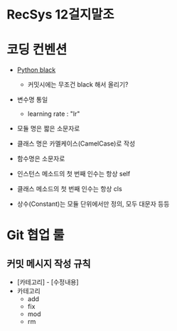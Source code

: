 # RecSys 12걸지말조

# 코딩 컨벤션
- [Python black](https://velog.io/@gyuseok-dev/Python.-Black-the-Code-Formatter)
    - 커밋시에는 무조건 black 해서 올리기?
- 변수명 통일
    - learning rate : "lr"
    
- 모듈 명은 짧은 소문자로
- 클래스 명은 카멜케이스(CamelCase)로 작성
- 함수명은 소문자로
- 인스턴스 메소드의 첫 번째 인수는 항상 self    
- 클래스 메소드의 첫 번째 인수는 항상 cls
- 상수(Constant)는 모듈 단위에서만 정의, 모두 대문자 등등

# Git 협업 룰
## 커밋 메시지 작성 규칙 
- [카테고리] - [수정내용]
- 카테고리
    - add
    - fix
    - mod
    - rm